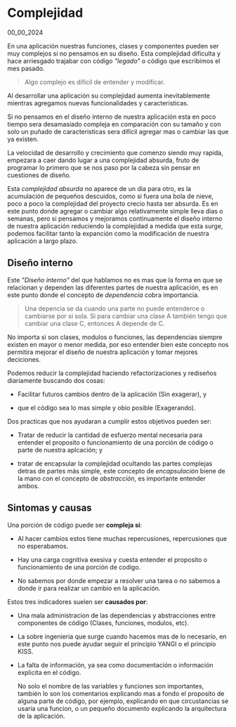 # Complejidad
00_00_2024

En una aplicación nuestras funciones, clases y componentes pueden ser muy complejos si no pensamos en su diseño. Esta complejidad dificulta y hace arriesgado trajabar con código *"legado"* o código que escribimos el mes pasado.

> Algo complejo es difícil de entender y modificar. 

Al desarrollar una aplicación su complejidad aumenta inevitablemente mientras agregamos nuevas funcionalidades y caracteristicas. 

Si no pensamos en el diseño interno de nuestra aplicación esta en poco tiempo sera desamasiado compleja en comparación con su tamaño y con solo un puñado de caracteristicas sera difícil agregar mas o cambiar las que ya existen. 

La velocidad de desarrollo y crecimiento que comenzo siendo muy rapida, empezara a caer dando lugar a una complejidad absurda, fruto de programar lo primero que se nos paso por la cabeza sin pensar en cuestiones de diseño.

Esta *complejidad absurda* no aparece de un dia para otro, es la acumulación de pequeños descuidos, como si fuera una bola de nieve, poco a poco la complejidad del proyecto crecio hasta ser absurda. Es en este punto donde agregar o cambiar algo relativamente simple lleva dias o semanas, pero si pensamos y mejoramos continuamente el diseño interno de nuestra aplicación reduciendo la complejidad a medida que esta surge, podemos facilitar tanto la expanción como la modificación de nuestra aplicación a largo plazo.

## Diseño interno

Este *"Diseño interno"* del que hablamos no es mas que la forma en que se relacionan y dependen las diferentes partes de nuestra aplicación, es en este punto donde el concepto de *dependencia* cobra importancia.

> Una depencia se da cuando una parte no puede entenderce o cambiarse por si sola. Si para cambiar una clase A también tengo que cambiar una clase C, entonces A depende de C. 

No importa si son clases, modulos o funciones, las dependencias siempre existen en mayor o menor medida, por eso entender bien este concepto nos permitira mejorar el diseño de nuestra aplicación y tomar mejores deciciones.

Podemos reducir la complejidad haciendo refactorizaciones y rediseños diariamente buscando dos cosas:

* Facilitar futuros cambios dentro de la aplicación (Sin exagerar), y

* que el código sea lo mas simple y obio posible (Exagerando).

Dos practicas que nos ayudaran a cumplir estos objetivos pueden ser:

* Tratar de reducir la cantidad de esfuerzo mental necesaria para entender el proposito o funcionamiento de una porción de código o parte de nuestra aplcación; y

* tratar de encapsular la complejidad ocultando las partes complejas detras de partes más simple, este concepto de *encapsulación* biene de la mano con el concepto de *abstracción*, es importante entender ambos.

## Sintomas y causas

Una porción de código puede ser **compleja si**:

* Al hacer cambios estos tiene muchas repercusiones, repercusiones que no esperabamos.

* Hay una carga cognitiva exesiva y cuesta entender el proposito o funcionamiento de una porción de codigo.

* No sabemos por donde empezar a resolver una tarea o no sabemos a donde ir para realizar un cambio en la aplicación.

Estos tres indicadores suelen ser **causados por**:

* Una mala administracion de las dependencias y abstracciones entre componentes de código (Clases, funciones, modulos, etc).

* La sobre ingenieria que surge cuando hacemos mas de lo necesario, en este punto nos puede ayudar seguir el principio YANGI o el principio KISS.

* La falta de información, ya sea como documentación o información explicita en el código. 
	
	No solo el nombre de las variables y funciones son importantes, también lo son los comentarios explicando mas a fondo el proposito de alguna parte de código, por ejemplo, explicando en que circustancias se usaria una funcion, o un pequeño documento explicando la arquitectura de la aplicación.
